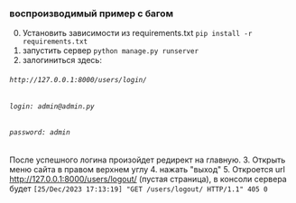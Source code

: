 ### воспроизводимый пример с багом
0. Установить зависимости из requirements.txt `pip install -r requirements.txt`
1. запустить сервер `python manage.py runserver`
2. залогиниться здесь: 
###### `http://127.0.0.1:8000/users/login/` 
###### ``login: admin@admin.py`` 
###### ``password: admin``
После успешного логина произойдет редирект на главную.
3. Открыть меню сайта в правом верхнем углу
4. нажать "выход"
5. Откроется url http://127.0.0.1:8000/users/logout/ (пустая страница),
в консоли сервера будет ```[25/Dec/2023 17:13:19] "GET /users/logout/ HTTP/1.1" 405 0```
